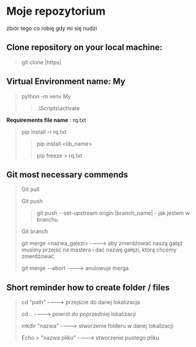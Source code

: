 # Moje repozytorium
zbiór tego co robię gdy mi się nudzi

## Clone repository on your local machine:

> git clone |https|

## Virtual Environment name: My
> python -m venv My
> >.\Scripts\activate

**Requirements file name** : rq.txt

> pip install -r rq.txt
> >
> > pip install <lib_name>
> >
> >pip freeze > rq.txt
> >

## Git most necessary commends
> Git pull
> 
> Git push
> >git push --set-upstream origin |branch_name| - jak jestem w branchu
> 
> Git branch
> 
> git merge <nazwa_galezi> ----> aby zmerdżować naszą gałąź musimy przejść na mastera i dać nazwę gałęzi,
>                              którą chcemy zmerdżować
>                              
>git merge --abort ----> anulowuje merga

## Short reminder how to create folder / files

> cd "path" ----> przejście do danej lokalizacja
>
> cd .. ----> powrót do poprzedniej lokalizacji
>
> mkdir "nazwa" ----> stworzenie folderu w danej lokalizacji
>
> Echo <tekst> > "nazwa pliku" ----> stworzenie pustego pliku
